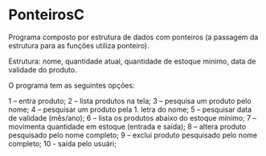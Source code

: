 # PonteirosC

Programa composto por estrutura de dados com ponteiros (a passagem da estrutura para as funções utiliza ponteiro).

Estrutura: nome, quantidade atual, quantidade de estoque mínimo, data de validade do produto. 

O programa tem as seguintes opções:

   1 – entra produto;
   2 – lista produtos na tela;
   3 – pesquisa um produto pelo nome;
   4 – pesquisar um produto pela 1. letra do nome;
   5 – pesquisar data de validade (mês/ano);
   6 – lista os produtos abaixo do estoque mínimo;
   7 – movimenta quantidade em estoque (entrada e saída);
   8 – altera produto pesquisado pelo nome completo;
   9 – exclui produto pesquisado pelo nome completo;
   10 - saída pelo usuári;



